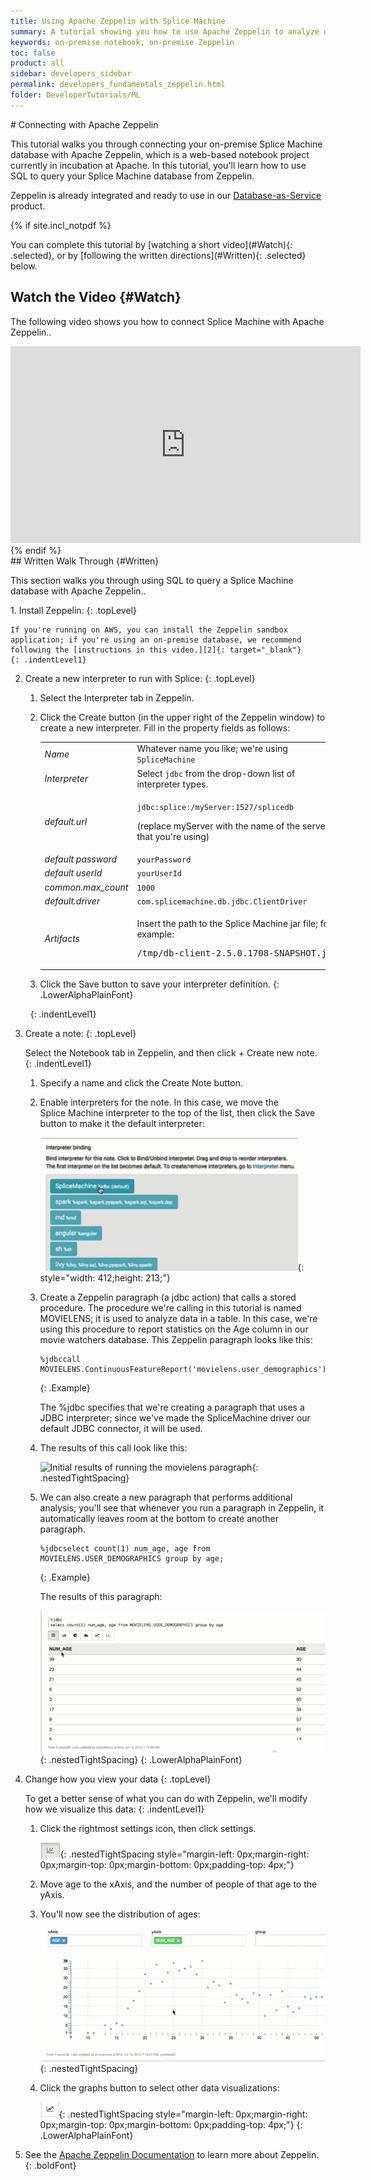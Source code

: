 ```yaml
---
title: Using Apache Zeppelin with Splice Machine
summary: A tutorial showing you how to use Apache Zeppelin to analyze data in an on-premise Splice Machine database.
keywords: on-premise notebook, on-premise Zeppelin
toc: false
product: all
sidebar: developers_sidebar
permalink: developers_fundamentals_zeppelin.html
folder: DeveloperTutorials/ML
---
```

<section>
<div class="TopicContent" data-swiftype-index="true" markdown="1">
# Connecting with Apache Zeppelin

This tutorial walks you through connecting your on-premise Splice
Machine database with Apache Zeppelin, which is a web-based notebook
project currently in incubation at Apache. In this tutorial, you'll
learn how to use SQL to query your Splice Machine database from
Zeppelin.

<div class="noteOnPremiseOnly">
Zeppelin is already integrated and ready to use in our <a href="dbaas_zep_intro.html">Database-as-Service</a> product.
</div>

{% if site.incl_notpdf %}
<div markdown="1">
You can complete this tutorial by [watching a short video](#Watch){:
.selected}, or by [following the written directions](#Written){:
.selected} below.

## Watch the Video   {#Watch}

The following video shows you how to connect Splice Machine with Apache
Zeppelin..

<div class="centered" markdown="1">
<iframe class="youtube-player_0"
src="https://www.youtube.com/embed/h0KWRghLziI?" frameborder="0"
allowfullscreen="1" width="560px" height="315px"></iframe>

</div>
</div>
{% endif %}
<div markdown="1">
## Written Walk Through   {#Written}

This section walks you through using SQL to query a Splice Machine
database with Apache Zeppelin..

<div class="opsStepsList" markdown="1">
1.  Install Zeppelin:
    {: .topLevel}

    If you're running on AWS, you can install the Zeppelin sandbox
    application; if you're using an on-premise database, we recommend
    following the [instructions in this video.][2]{: target="_blank"}
    {: .indentLevel1}

2.  Create a new interpreter to run with Splice:
    {: .topLevel}

    1.  Select the <span class="ConsoleLink">Interpreter</span> tab in
        Zeppelin.
    2.  Click the <span class="ConsoleLink">Create</span> button (in the
        upper right of the Zeppelin window) to create a new interpreter.
        Fill in the property fields as follows:

        <table>
            <col />
            <col />
            <tbody>
                <tr>
                    <td><em>Name</em></td>
                    <td>Whatever name you like; we're using <code>SpliceMachine</code></td>
                </tr>
                <tr>
                    <td><em>Interpreter</em></td>
                    <td>Select <code>jdbc</code> from the drop-down list of interpreter types.</td>
                </tr>
                <tr>
                    <td><em>default.url</em></td>
                    <td>
                        <p><code>jdbc:splice:/<span class="HighlightedCode">myServer</span>:1527/splicedb</code>
                        </p>
                        <p>(replace <span class="HighlightedCode">myServer</span> with the name of the server that you're using)</p>
                    </td>
                </tr>
                <tr>
                    <td><em>default password</em></td>
                    <td><code>yourPassword</code></td>
                </tr>
                <tr>
                    <td><em>default userId</em></td>
                    <td><code>yourUserId</code></td>
                </tr>
                <tr>
                    <td><em>common.max_count</em></td>
                    <td><code>1000</code></td>
                </tr>
                <tr>
                    <td><em>default.driver</em></td>
                    <td><code>com.splicemachine.db.jdbc.ClientDriver</code></td>
                </tr>
                <tr>
                    <td><em>Artifacts</em></td>
                    <td>
                        <p>Insert the path to the Splice Machine jar file; for example:</p>
                        <div class="preWrapperWide"><pre class="Example">/tmp/db-client-2.5.0.1708-SNAPSHOT.jar</pre>
                        </div>
                    </td>
                </tr>
            </tbody>
        </table>

    3.  Click the <span class="ConsoleLink">Save</span> button to save
        your interpreter definition.
    {: .LowerAlphaPlainFont}

     
    {: .indentLevel1}

3.  Create a note:
    {: .topLevel}

    Select the <span class="ConsoleLink">Notebook</span> tab in
    Zeppelin, and then click <span class="ConsoleLink">+ Create new
    note</span>.
    {: .indentLevel1}

    1.  Specify a name and click the <span class="ConsoleLink">Create
        Note</span> button.
    2.  Enable interpreters for the note. In this case, we move the
        Splice Machine interpreter to the top of the list, then click
        the Save button to make it the default interpreter:

        ![](images/ZepInterpreter1_412x213.png){: style="width:
        412;height: 213;"}

    3.  Create a Zeppelin paragraph (a jdbc action) that calls a stored
        procedure. The procedure we're calling in this tutorial is named
        MOVIELENS; it is used to analyze data in a table. In this case,
        we're using this procedure to report statistics on the Age
        column in our movie watchers database. This Zeppelin paragraph
        looks like this:

            %jdbccall MOVIELENS.ContinuousFeatureReport('movielens.user_demographics');
        {: .Example}

        The <span class="Example">%jdbc</span> specifies that we're
        creating a paragraph that uses a JDBC interpreter; since we've
        made the SpliceMachine driver our default JDBC connector, it
        will be used.

    4.  The results of this call look like this:

        ![](images/ZepAge1.png "Initial results of running the movielens
        paragraph"){: .nestedTightSpacing}

    5.  We can also create a new paragraph that performs additional
        analysis; you'll see that whenever you run a paragraph in
        Zeppelin, it automatically leaves room at the bottom to create
        another paragraph.

            %jdbcselect count(1) num_age, age from MOVIELENS.USER_DEMOGRAPHICS group by age;
        {: .Example}

        The results of this paragraph:

        ![](images/ZepPgf2.png "Age analysis results"){:
        .nestedTightSpacing}
    {: .LowerAlphaPlainFont}

4.  Change how you view your data
    {: .topLevel}

    To get a better sense of what you can do with Zeppelin, we'll modify
    how we visualize this data:
    {: .indentLevel1}

    1.  Click the rightmost settings icon, then click <span
        class="ConsoleLink">settings</span>.

        ![](images/ZepSettings.png){: .nestedTightSpacing
        style="margin-left: 0px;margin-right: 0px;margin-top:
        0px;margin-bottom: 0px;padding-top: 4px;"}

    2.  Move age to the xAxis, and the number of people of that age to
        the yAxis.
    3.  You'll now see the distribution of ages:

        ![](images/ZepScatter.png){: .nestedTightSpacing}

    4.  Click the graphs button to select other data visualizations:

        ![](images/ZepGraphs.png){: .nestedTightSpacing
        style="margin-left: 0px;margin-right: 0px;margin-top:
        0px;margin-bottom: 0px;padding-top: 4px;"}
    {: .LowerAlphaPlainFont}

5. See the <a href="https://zeppelin.apache.org" target="_blank">Apache Zeppelin Documentation</a> to learn more
about Zeppelin.
{: .boldFont}

</div>
</div>
</div>
</section>



[1]: https://zeppelin.apache.org/ "Link to the main Apache Zeppelin web site."
[2]: http://www.mapr.com/blog/building-apache-zeppelin-mapr-using-spark-under-yarn "Link to instructions for installing Zeppelin on MapR"
